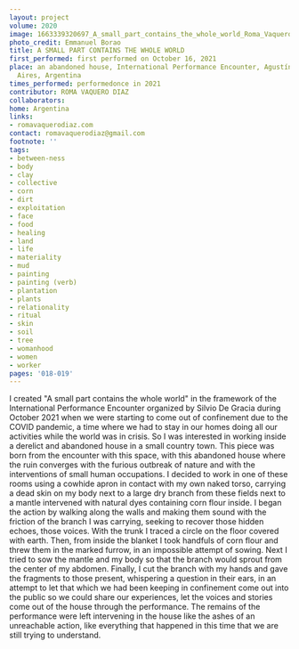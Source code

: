 ```yaml
---
layout: project
volume: 2020
image: 1663339320697_A_small_part_contains_the_whole_world_Roma_Vaquero_Diaz.jpg
photo_credit: Emmanuel Borao
title: A SMALL PART CONTAINS THE WHOLE WORLD
first_performed: first performed on October 16, 2021
place: an abandoned house, International Performance Encounter, Agustín Roca, Buenos
  Aires, Argentina
times_performed: performedonce in 2021
contributor: ROMA VAQUERO DIAZ
collaborators:
home: Argentina
links:
- romavaquerodiaz.com
contact: romavaquerodiaz@gmail.com
footnote: ''
tags:
- between-ness
- body
- clay
- collective
- corn
- dirt
- exploitation
- face
- food
- healing
- land
- life
- materiality
- mud
- painting
- painting (verb)
- plantation
- plants
- relationality
- ritual
- skin
- soil
- tree
- womanhood
- women
- worker
pages: '018-019'
---
```


I created "A small part contains the whole world" in the framework of the International Performance Encounter organized by Silvio De Gracia during October 2021 when we were starting to come out of confinement due to the COVID pandemic, a time where we had to stay in our homes doing all our activities while the world was in crisis. So I was interested in working inside a derelict and abandoned house in a small country town. This piece was born from the encounter with this space, with this abandoned house where the ruin converges with the furious outbreak of nature and with the interventions of small human occupations. I decided to work in one of these rooms using a cowhide apron in contact with my own naked torso, carrying a dead skin on my body next to a large dry branch from these fields next to a mantle intervened with natural dyes containing corn flour inside. I began the action by walking along the walls and making them sound with the friction of the branch I was carrying, seeking to recover those hidden echoes, those voices. With the trunk I traced a circle on the floor covered with earth. Then, from inside the blanket I took handfuls of corn flour and threw them in the marked furrow, in an impossible attempt of sowing. Next I tried to sow the mantle and my body so that the branch would sprout from the center of my abdomen. Finally, I cut the branch with my hands and gave the fragments to those present, whispering a question in their ears, in an attempt to let that which we had been keeping in confinement come out into the public so we could share our experiences, let the voices and stories come out of the house through the performance. The remains of the performance were left intervening in the house like the ashes of an unreachable action, like everything that happened in this time that we are still trying to understand. 